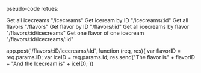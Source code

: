 pseudo-code rotues:

Get all icecreams "/icecreams"
Get iceream by ID "/icecreams/:id"
Get all flavors "/flavors"
Get flavor by ID "/flavors/:id"
Get all icecreams by flavor "/flavors/:id/icecreams"
Get one flavor of one icecream "/flavors/:id/icecreams/:id"

app.post('/flavors/:iD/icecreams/:Id', function (req, res){
	var flavorID = req.params.iD;
	var iceID = req.params.Id;
	res.send("The flavor is" + flavorID + "And the Icecream is" + iceID);
})